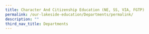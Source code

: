 ```yaml
---
title: Character And Citizenship Education (NE, SS, VIA, FGTP)
permalink: /our-lakeside-education/Departments/permalink/
description: ""
third_nav_title: Departments
---
```

